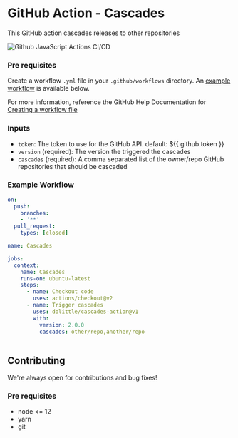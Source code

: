 # GitHub Action - Cascades
This GitHub action cascades releases to other repositories 

![Github JavaScript Actions CI/CD](https://github.com/dolittle/cascade-action/workflows/Github%20JavaScript%20Actions%20CI/CD/badge.svg)

### Pre requisites
Create a workflow `.yml` file in your `.github/workflows` directory. An [example workflow](#example-workflow) is available below.

For more information, reference the GitHub Help Documentation for [Creating a workflow file](https://help.github.com/en/articles/configuring-a-workflow#creating-a-workflow-file)

### Inputs
- `token`: The token to use for the GitHub API. default: ${{ github.token }}
- `version` (required): The version the triggered the cascades
- `cascades` (required): A comma separated list of the owner/repo GitHub repositories that should be cascaded

### Example Workflow
```yaml
on:
  push:
    branches:
    - '**'
  pull_request:
    types: [closed]

name: Cascades

jobs:
  context:
    name: Cascades
    runs-on: ubuntu-latest
    steps:
      - name: Checkout code
        uses: actions/checkout@v2
      - name: Trigger cascades
        uses: dolittle/cascades-action@v1
        with:
          version: 2.0.0
          cascades: other/repo,another/repo
        
```

## Contributing
We're always open for contributions and bug fixes!

### Pre requisites
- node <= 12
- yarn
- git
